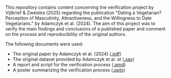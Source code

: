 This repository contains content concerning the verification project by Vijlbrief & Zweistra (2025) regarding the publication "Dating a Vegetarian? Perception of Masculinity, Attractiveness, and the Willingness to Date Vegetarians." by Adamczyk et al. (2024). The aim of this project was to verify the main findings and conclusions of a published paper and comment on the process and reproducibility of the original authors.

The following documents were used:
- The original paper by Adamczyk et al. (2024)		      ([.pdf](https://spb.psychopen.eu/index.php/spb/article/view/14457))
- The original dataset provided by Adamczyk et al. at 	([.sav](https://osf.io/2nf7x))
- A report and script for the verification process     	([.qmd](https://github.com/AJV304/Verification-report/blob/main/Rscript.qmd))
- A poster summarizing the verification process 		    ([.pptx](https://github.com/AJV304/Verification-report/blob/main/poster.pdf))
